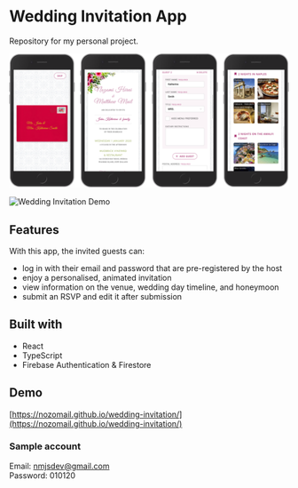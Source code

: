 # Wedding Invitation App

Repository for my personal project.

![Wedding Invitation Screenshots](https://raw.githubusercontent.com/nozomail/wedding-invitation/main/project-image1.png)

![Wedding Invitation Demo](https://raw.githubusercontent.com/nozomail/wedding-invitation/main/project-image2.gif)

## Features

With this app, the invited guests can:

- log in with their email and password that are pre-registered by the host
- enjoy a personalised, animated invitation
- view information on the venue, wedding day timeline, and honeymoon
- submit an RSVP and edit it after submission

## Built with

- React
- TypeScript
- Firebase Authentication & Firestore

## Demo

[https://nozomail.github.io/wedding-invitation/](https://nozomail.github.io/wedding-invitation/)

### Sample account

Email: nmjsdev@gmail.com  
Password: 010120
